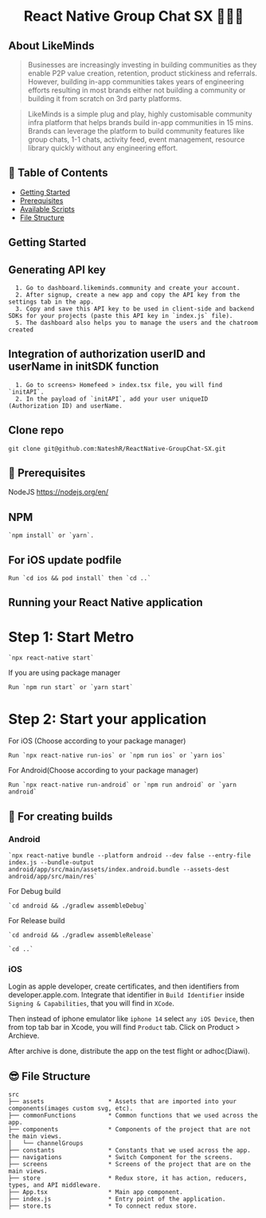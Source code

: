 <h1 align="center">
  React Native Group Chat SX 👨🏼‍💻
</h1>

## About LikeMinds

> Businesses are increasingly investing in building communities as they enable P2P value creation, retention, product stickiness and referrals. However, building in-app communities takes years of engineering efforts resulting in most brands either not building a community or building it from scratch on 3rd party platforms.

> LikeMinds is a simple plug and play, highly customisable community infra platform that helps brands build in-app communities in 15 mins. Brands can leverage the platform to build community features like group chats, 1-1 chats, activity feed, event management, resource library quickly without any engineering effort.

## 🔖 Table of Contents

- [Getting Started](#getting-started)
- [Prerequisites](#Prerequisites)
- [Available Scripts](#project-setup)
- [File Structure](#file-structure)

## Getting Started

## Generating API key
 
```shell
  1. Go to dashboard.likeminds.community and create your account.
  2. After signup, create a new app and copy the API key from the settings tab in the app.
  3. Copy and save this API key to be used in client-side and backend SDKs for your projects (paste this API key in `index.js` file).
  5. The dashboard also helps you to manage the users and the chatroom created
```

## Integration of authorization userID and userName in initSDK function

```shell
  1. Go to screens> Homefeed > index.tsx file, you will find `initAPI`. 
  2. In the payload of `initAPI`, add your user uniqueID (Authorization ID) and userName.
```

## Clone repo

```shell
git clone git@github.com:NateshR/ReactNative-GroupChat-SX.git
```

## 🤔 Prerequisites

NodeJS
https://nodejs.org/en/

## NPM

```shell
`npm install` or `yarn`.
```

## For iOS update podfile

```shell
Run `cd ios && pod install` then `cd ..`
```

## Running your React Native application

# Step 1: Start Metro

```shell
`npx react-native start`
```

If you are using package manager

```shell
Run `npm run start` or `yarn start`
```

# Step 2: Start your application

For iOS (Choose according to your package manager)

```shell
Run `npx react-native run-ios` or `npm run ios` or `yarn ios`
```

For Android(Choose according to your package manager)
```shell
Run `npx react-native run-android` or `npm run android` or `yarn android`
```

## 🙌 For creating builds

### Android

```shell
`npx react-native bundle --platform android --dev false --entry-file index.js --bundle-output android/app/src/main/assets/index.android.bundle --assets-dest android/app/src/main/res`
```

For Debug build
```shell
`cd android && ./gradlew assembleDebug`
```

For Release build
```shell
`cd android && ./gradlew assembleRelease`
```

```shell
`cd ..`
```

### iOS

Login as apple developer, create certificates, and then identifiers from developer.apple.com. Integrate that identifier in `Build Identifier` inside `Signing & Capabilities`, that you will find in `XCode`.

Then instead of iphone emulator like `iphone 14` select `any iOS Device`, then from top tab bar in Xcode, you will find `Product` tab. Click on Product > Archieve.

After archive is done, distribute the app on the test flight or adhoc(Diawi).

## 😎 File Structure

```text
src
├── assets                  * Assets that are imported into your components(images custom svg, etc).
├── commonFunctions         * Common functions that we used across the app.
├── components              * Components of the project that are not the main views.
│   └── channelGroups
├── constants               * Constants that we used across the app.
├── navigations             * Switch Component for the screens.
├── screens                 * Screens of the project that are on the main views.
├── store                   * Redux store, it has action, reducers, types, and API middleware.
├── App.tsx                 * Main app component.
├── index.js                * Entry point of the application.
├── store.ts                * To connect redux store.
```
